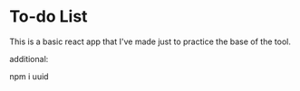 # To-do List

This is a basic react app that I've made just to practice the base of the tool.

additional:

npm i uuid
